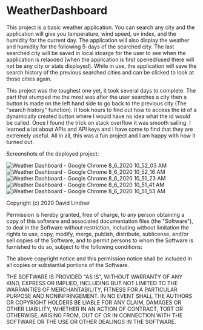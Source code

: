# WeatherDashboard

This project is a basic weather application. You can search any city and the application will give you temperature, wind speed, uv index, and the humidity for the current day. The application will also display the weather and humidity for the following 5-days of the searched city. The last searched city will be saved in local stoarge for the user to see when the application is relaoded (when the application is first opened/used there will not be any city or stats displayed). While in use, the application will save the search history of the previous searched cities and can be clicked to look at those cities again. 

This project was the toughest one yet, it took several days to complete. The part that stumped me the most was after the user searches a city then a button is made on the left hand side to go back to the previous city (The "search history" function). It took hours to find out how to access the id of a dynamically created button where I would have no idea what the id would be called. Once I found the trick on stack overflow it was smooth sailing. I learned a lot about APIs and API keys and I have come to find that they are extremely useful. All in all, this was a fun project and I am happy with how it turned out.

Screenshots of the deployed project:

![Weather Dashboard - Google Chrome 8_6_2020 10_52_03 AM](https://user-images.githubusercontent.com/65383133/89566770-85bd4100-d7d5-11ea-972b-3ae9d97a8815.png)
![Weather Dashboard - Google Chrome 8_6_2020 10_52_16 AM](https://user-images.githubusercontent.com/65383133/89566772-8655d780-d7d5-11ea-85bc-3ad7a52a7b92.png)
![Weather Dashboard - Google Chrome 8_6_2020 10_51_23 AM](https://user-images.githubusercontent.com/65383133/89566773-86ee6e00-d7d5-11ea-8d6f-6c79effa1b99.png)
![Weather Dashboard - Google Chrome 8_6_2020 10_51_41 AM](https://user-images.githubusercontent.com/65383133/89566774-86ee6e00-d7d5-11ea-9cfa-6ffead15bb57.png)
![Weather Dashboard - Google Chrome 8_6_2020 10_51_53 AM](https://user-images.githubusercontent.com/65383133/89566775-87870480-d7d5-11ea-94e3-4429fe623751.png)

Copyright (c) 2020 David Lindner

Permission is hereby granted, free of charge, to any person obtaining a copy
of this software and associated documentation files (the "Software"), to deal
in the Software without restriction, including without limitation the rights
to use, copy, modify, merge, publish, distribute, sublicense, and/or sell
copies of the Software, and to permit persons to whom the Software is
furnished to do so, subject to the following conditions:

The above copyright notice and this permission notice shall be included in all
copies or substantial portions of the Software.

THE SOFTWARE IS PROVIDED "AS IS", WITHOUT WARRANTY OF ANY KIND, EXPRESS OR
IMPLIED, INCLUDING BUT NOT LIMITED TO THE WARRANTIES OF MERCHANTABILITY,
FITNESS FOR A PARTICULAR PURPOSE AND NONINFRINGEMENT. IN NO EVENT SHALL THE
AUTHORS OR COPYRIGHT HOLDERS BE LIABLE FOR ANY CLAIM, DAMAGES OR OTHER
LIABILITY, WHETHER IN AN ACTION OF CONTRACT, TORT OR OTHERWISE, ARISING FROM,
OUT OF OR IN CONNECTION WITH THE SOFTWARE OR THE USE OR OTHER DEALINGS IN THE
SOFTWARE.
